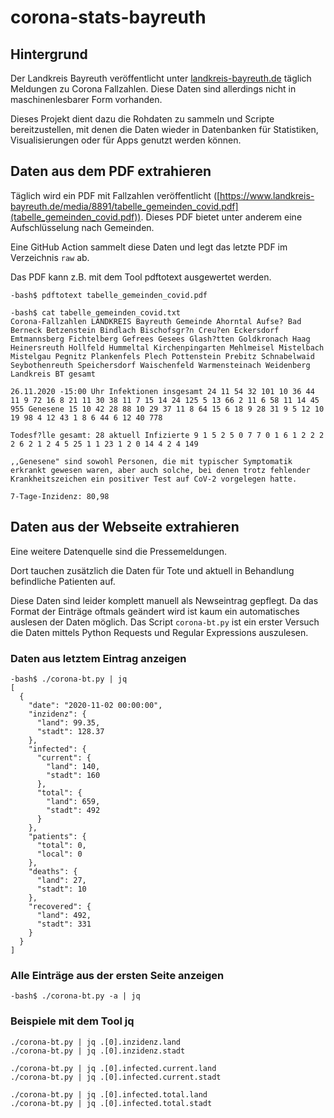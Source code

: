 # corona-stats-bayreuth

## Hintergrund

Der Landkreis Bayreuth veröffentlicht unter [landkreis-bayreuth.de](https://www.landkreis-bayreuth.de/der-landkreis/pressemitteilungen/) täglich Meldungen zu Corona Fallzahlen. Diese Daten sind allerdings nicht in maschinenlesbarer Form vorhanden.

Dieses Projekt dient dazu die Rohdaten zu sammeln und Scripte bereitzustellen, mit denen die Daten wieder in Datenbanken für Statistiken, Visualisierungen oder für Apps genutzt werden können.

## Daten aus dem PDF extrahieren

Täglich wird ein PDF mit Fallzahlen veröffentlicht ([https://www.landkreis-bayreuth.de/media/8891/tabelle_gemeinden_covid.pdf](tabelle_gemeinden_covid.pdf)). Dieses PDF bietet unter anderem eine Aufschlüsselung nach Gemeinden.

Eine GitHub Action sammelt diese Daten und legt das letzte PDF im Verzeichnis `raw` ab.

Das PDF kann z.B. mit dem Tool pdftotext ausgewertet werden.

```
-bash$ pdftotext tabelle_gemeinden_covid.pdf

-bash$ cat tabelle_gemeinden_covid.txt
Corona-Fallzahlen LANDKREIS Bayreuth Gemeinde Ahorntal Aufse? Bad Berneck Betzenstein Bindlach Bischofsgr?n Creu?en Eckersdorf Emtmannsberg Fichtelberg Gefrees Gesees Glash?tten Goldkronach Haag Heinersreuth Hollfeld Hummeltal Kirchenpingarten Mehlmeisel Mistelbach Mistelgau Pegnitz Plankenfels Plech Pottenstein Prebitz Schnabelwaid Seybothenreuth Speichersdorf Waischenfeld Warmensteinach Weidenberg Landkreis BT gesamt

26.11.2020 -15:00 Uhr Infektionen insgesamt 24 11 54 32 101 10 36 44 11 9 72 16 8 21 11 30 38 11 7 15 14 24 125 5 13 66 2 11 6 58 11 14 45 955 Genesene 15 10 42 28 88 10 29 37 11 8 64 15 6 18 9 28 31 9 5 12 10 19 98 4 12 43 1 8 6 44 6 12 40 778

Todesf?lle gesamt: 28 aktuell Infizierte 9 1 5 2 5 0 7 7 0 1 6 1 2 2 2 2 6 2 1 2 4 5 25 1 1 23 1 2 0 14 4 2 4 149

,,Genesene" sind sowohl Personen, die mit typischer Symptomatik erkrankt gewesen waren, aber auch solche, bei denen trotz fehlender Krankheitszeichen ein positiver Test auf CoV-2 vorgelegen hatte.

7-Tage-Inzidenz: 80,98
```

## Daten aus der Webseite extrahieren

Eine weitere Datenquelle sind die Pressemeldungen.

Dort tauchen zusätzlich die Daten für Tote und aktuell in Behandlung befindliche Patienten auf.

Diese Daten sind leider komplett manuell als Newseintrag gepflegt. Da das Format der Einträge oftmals geändert wird ist kaum ein automatisches auslesen der Daten möglich. Das Script `corona-bt.py` ist ein erster Versuch die Daten mittels Python Requests und Regular Expressions auszulesen.

### Daten aus letztem Eintrag anzeigen

```
-bash$ ./corona-bt.py | jq 
[
  {
    "date": "2020-11-02 00:00:00",
    "inzidenz": {
      "land": 99.35,
      "stadt": 128.37
    },
    "infected": {
      "current": {
        "land": 140,
        "stadt": 160
      },
      "total": {
        "land": 659,
        "stadt": 492
      }
    },
    "patients": {
      "total": 0,
      "local": 0
    },
    "deaths": {
      "land": 27,
      "stadt": 10
    },
    "recovered": {
      "land": 492,
      "stadt": 331
    }
  }
]
```

### Alle Einträge aus der ersten Seite anzeigen

```
-bash$ ./corona-bt.py -a | jq
```

### Beispiele mit dem Tool jq

```
./corona-bt.py | jq .[0].inzidenz.land
./corona-bt.py | jq .[0].inzidenz.stadt

./corona-bt.py | jq .[0].infected.current.land
./corona-bt.py | jq .[0].infected.current.stadt

./corona-bt.py | jq .[0].infected.total.land
./corona-bt.py | jq .[0].infected.total.stadt
```
